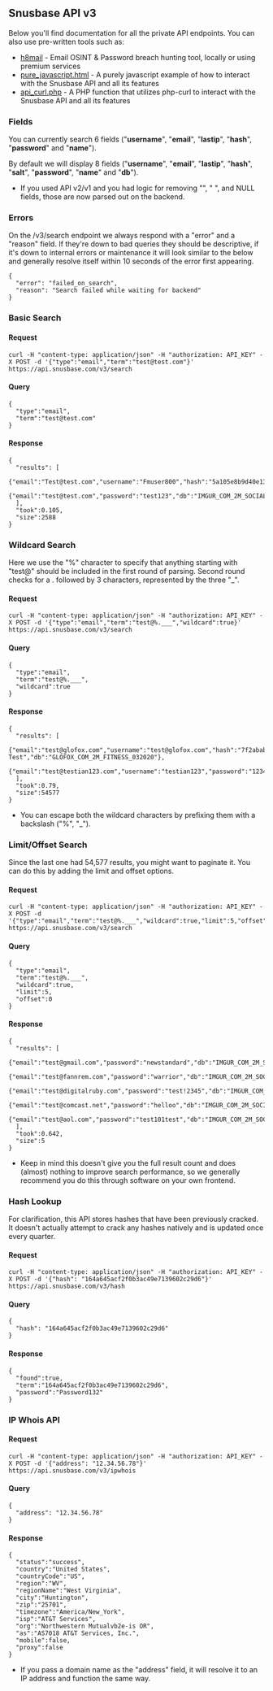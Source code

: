 ## Snusbase API v3

Below you'll find documentation for all the private API endpoints. You can also use pre-written tools such as:

* [h8mail](https://github.com/khast3x/h8mail) - Email OSINT & Password breach hunting tool, locally or using premium services
* [pure_javascript.html](/pure_javascript.html) - A purely javascript example of how to interact with the Snusbase API and all its features
* [api_curl.php](api_curl.php) - A PHP function that utilizes php-curl to interact with the Snusbase API and all its features


### Fields

You can currently search 6 fields ("**username**", "**email**", "**lastip**", "**hash**", "**password**" and "**name**").

By default we will display 8 fields ("**username**", "**email**", "**lastip**", "**hash**", "**salt**", "**password**", "**name**" and "**db**").

* If you used API v2/v1 and you had logic for removing "", " ", and NULL fields, those are now parsed out on the backend.


### Errors

On the /v3/search endpoint we always respond with a "error" and a "reason" field. If they're down to bad queries they should be descriptive, if it's down to internal errors or maintenance it will look similar to the below and generally resolve itself within 10 seconds of the error first appearing.
```
{
  "error": "failed_on_search",
  "reason": "Search failed while waiting for backend"
}
```

### Basic Search

#### Request
```
curl -H "content-type: application/json" -H "authorization: API_KEY" -X POST -d '{"type":"email","term":"test@test.com"}' https://api.snusbase.com/v3/search
```
#### Query
```
{
  "type":"email",
  "term":"test@test.com"
}
```
#### Response
```
{
  "results": [
    {"email":"Test@test.com","username":"Fmuser800","hash":"5a105e8b9d40e1329780d62ea2265d8a","db":"LAST_FM_41M_MUSIC_2012"},
    {"email":"test@test.com","password":"test123","db":"IMGUR_COM_2M_SOCIAL_092013"}
  ],
  "took":0.105,
  "size":2588
}
```

### Wildcard Search

Here we use the "%" character to specify that anything starting with "test@" should be included in the first round of parsing. Second round checks for a . followed by 3 characters, represented by the three "_".

#### Request
```
curl -H "content-type: application/json" -H "authorization: API_KEY" -X POST -d '{"type":"email","term":"test@%.___","wildcard":true}' https://api.snusbase.com/v3/search
```
#### Query
```
{
  "type":"email",
  "term":"test@%.___",
  "wildcard":true
}
```
#### Response
```
{
  "results": [
    {"email":"test@glofox.com","username":"test@glofox.com","hash":"7f2ababa423061c509f4923dd04b6cf1","name":"Glofox Test","db":"GLOFOX_COM_2M_FITNESS_032020"},
    {"email":"test@testian123.com","username":"testian123","password":"123456","lastip":"70.81.142.30","hash":"a49dce509af07a3d003798ce5b800647","db":"FLING_COM_39M_DATING_2011"}
  ],
  "took":0.79,
  "size":54577
}
```
* You can escape both the wildcard characters by prefixing them with a backslash ("\%", "\_").

### Limit/Offset Search

Since the last one had 54,577 results, you might want to paginate it. You can do this by adding the limit and offset options.

#### Request
```
curl -H "content-type: application/json" -H "authorization: API_KEY" -X POST -d '{"type":"email","term":"test@%.___","wildcard":true,"limit":5,"offset":0}' https://api.snusbase.com/v3/search
```
#### Query
```
{
  "type":"email",
  "term":"test@%.___",
  "wildcard":true,
  "limit":5,
  "offset":0
}
```
#### Response
```
{
  "results": [
    {"email":"test@gmail.com","password":"newstandard","db":"IMGUR_COM_2M_SOCIAL_092013"},
    {"email":"test@fannrem.com","password":"warrior","db":"IMGUR_COM_2M_SOCIAL_092013"},
    {"email":"test@digitalruby.com","password":"test!2345","db":"IMGUR_COM_2M_SOCIAL_092013"},
    {"email":"test@comcast.net","password":"helloo","db":"IMGUR_COM_2M_SOCIAL_092013"},
    {"email":"test@aol.com","password":"test101test","db":"IMGUR_COM_2M_SOCIAL_092013"}
  ],
  "took":0.642,
  "size":5
}
```
* Keep in mind this doesn't give you the full result count and does (almost) nothing to improve search performance, so we generally recommend you do this through software on your own frontend.

### Hash Lookup

For clarification, this API stores hashes that have been previously cracked. It doesn't actually attempt to crack any hashes natively and is updated once every quarter.

#### Request
```
curl -H "content-type: application/json" -H "authorization: API_KEY" -X POST -d '{"hash": "164a645acf2f0b3ac49e7139602c29d6"}' https://api.snusbase.com/v3/hash
```
#### Query
```
{
  "hash": "164a645acf2f0b3ac49e7139602c29d6"
}
```
#### Response
```
{
  "found":true,
  "term":"164a645acf2f0b3ac49e7139602c29d6",
  "password":"Password132"
}
```

### IP Whois API

#### Request
```
curl -H "content-type: application/json" -H "authorization: API_KEY" -X POST -d '{"address": "12.34.56.78"}' https://api.snusbase.com/v3/ipwhois
```
#### Query
```
{
  "address": "12.34.56.78"
}
```
#### Response
```
{
  "status":"success",
  "country":"United States",
  "countryCode":"US",
  "region":"WV",
  "regionName":"West Virginia",
  "city":"Huntington",
  "zip":"25701",
  "timezone":"America/New_York",
  "isp":"AT&T Services",
  "org":"Northwestern Mutualvb2e-is OR",
  "as":"AS7018 AT&T Services, Inc.",
  "mobile":false,
  "proxy":false
}
```
* If you pass a domain name as the "address" field, it will resolve it to an IP address and function the same way.
